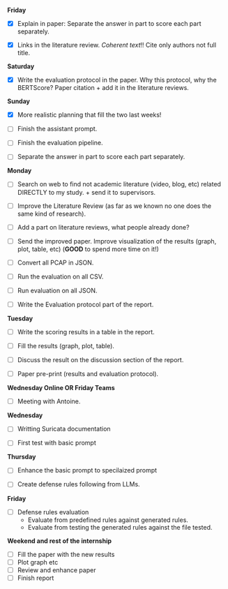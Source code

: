 **Friday**
- [x] Explain in paper: Separate the answer in part to score each part separately.
- [x] Links in the literature review. *Coherent text*!! Cite only authors not full title.


**Saturday**
- [x] Write the evaluation protocol in the paper. Why this protocol, why the BERTScore? Paper citation + add it in the literature reviews. 


**Sunday**
- [x] More realistic planning that fill the two last weeks!
- [ ] Finish the assistant prompt.
- [ ] Finish the evaluation pipeline.
- [ ] Separate the answer in part to score each part separately.
      


**Monday**
- [ ] Search on web to find not academic literature (video, blog, etc) related DIRECTLY to my study. + send it to supervisors.
- [ ] Improve the Literature Review (as far as we known no one does the same kind of research).
- [ ] Add a part on literature reviews, what people already done?
- [ ] Send the improved paper. Improve visualization of the results (graph, plot, table, etc) (**GOOD** to spend more time on it!)
    
- [ ] Convert all PCAP in JSON.
- [ ] Run the evaluation on all CSV.
- [ ] Run evaluation on all JSON.
- [ ] Write the Evaluation protocol part of the report.


**Tuesday**
- [ ] Write the scoring results in a table in the report.
- [ ] Fill the results (graph, plot, table).
- [ ] Discuss the result on the discussion section of the report.
- [ ] Paper pre-print (results and evaluation protocol).


**Wednesday Online OR Friday Teams**
- [ ] Meeting with Antoine.


**Wednesday**
- [ ] Writting Suricata documentation
- [ ] First test with basic prompt


**Thursday**
- [ ] Enhance the basic prompt to specilaized prompt
- [ ] Create defense rules following from LLMs.


**Friday**
- [ ] Defense rules evaluation
    - Evaluate from predefined rules against generated rules.
    - Evaluate from testing the generated rules against the file tested.



**Weekend and rest of the internship**
- [ ] Fill the paper with the new results
- [ ] Plot graph etc
- [ ] Review and enhance paper
- [ ] Finish report
